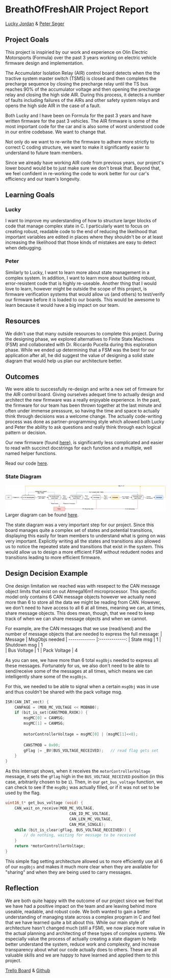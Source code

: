 # BreathOfFreshAIR Project Report
[Lucky Jordan](https://github.com/ljordan51) & [Peter Seger](https://github.com/segerpeter07)

## Project Goals
This project is inspiried by our work and experience on Olin Electric Motorsports (Formula) over the past 3 years working on electric vehicle firmware design and implementation. 

The Accumulator Isolation Relay (AIR) control board detects when the the tractive system master switch (TSMS) is closed and then completes the precharge sequence by closing the precharge relay until the TS bus reaches 90% of the accumulator voltage and then opening the precharge relay and closing the high side AIR. During this process, it detects a number of faults including failures of the AIRs and other safety system relays and opens the high side AIR in the case of a fault. 

Both Lucky and I have been on Formula for the past 3 years and have written firmware for the past 3 vehicles. The AIR firmware is some of the most important code for the car and is also some of worst understood code in our entire codebase. We want to change that. 

Not only do we want to re-write the firmware to adhere more strictly to correct C coding structure, we want to make it significantly easier to understand to future team members. 

Since we already have working AIR code from previous years, our project's lower bound would be to just make sure we don't break that. Beyond that, we feel confident in re-working the code to work better for our car's efficiency and our team's longevity. 

## Learning Goals
### Lucky
I want to improve my understanding of how to structure larger blocks of code that manage complex state in C. I particularly want to focus on creating robust, readable code to the end of reducing the likelihood that important variables are edited in places where they shouldn't be or at least increasing the likelihood that those kinds of mistakes are easy to detect when debugging.

### Peter
Similarly to Lucky, I want to learn more about state management in a complex system. In addition, I want to learn more about building robust, error-resistent code that is highly re-useable. Another thing that I would love to learn, however might be outside the scope of this project, is firmware verification systems that would allow us (and others) to test/verify our firmware before it is loaded to our boards. This would be awesome to learn because it would have a big impact on our team.

## Resources
We didn't use that many outside resources to complete this project. During the designing phase, we explored alternatives to Finite State Machines (FSM) and collaborated with Dr. Riccardo Pucella during this exploration phase. While we ended up determining that a FSM was the best for our application after all, he did suggest the value of designing a solid state diagram that would help us plan our architecture better. 

## Outcomes
We were able to  successfully re-design and write a new set of firmware for the AIR control board. Giving ourselves adequet time to actually design and architect the new firmware was a really enjoyable experience. In the past, the firmware for our team has been thrown together at the last minute and often under immense presssure, so having the time and space to actually think through decisions was a welcome change. The actually code-writing process was done as partner-programming style which allowed both Lucky and Peter the ability to ask questions and really think through each logical pattern or decision. 

Our new firmware (found [here](../boards/BREATHOFFRESHAIR/breathOfFreshAir.c)), is significantly less complicated and easier to read with succinct docstrings for each function and a multiple, well named helper functions. 

Read our code [here](../boards/BREATHOFFRESHAIR/breathOfFreshAir.c).

### State Diagram
![State Diagram](./State_Diagram.png)
Larger diagram can be found [here](./State_Diagram.png).

The state diagram was a very important step for our project. Since this board manages quite a complex set of states and potential transitions, displaying this easily for team members to understand what is going on was very important. Explicitly writing all the states and transitions also allowed us to notice the repeated state and transitions that exist in the system. This would allow us to design a more efficient FSM without redudent nodes and transitions leading to more efficient firmware.

## Design Decision Example
One design limitation we reached was with resepect to the CAN message object limits that exist on out Atmega16m1 microprocessor. This specific model only contains 6 CAN message objects however we actually need more than 6 to store all the data we might be reading from CAN. However, we don't need to have access to all 6 at all times, meaning we can, at times, share message objects. This does mean, though, that we need to keep track of when we can share message objects and when we cannot. 

For example, are the CAN messages that we use (read/send) and the number of message objects that are needed to express the full message:
| Message        | MsgObjs needed
| ------------- |:-------------:
| State msg      | 1 
| Shutdown msg      | 1      
| Bus Voltage | 1
| Pack Voltage | 4

As you can see, we have more than 6 total `msgObjs` needed to express all these messages. Fortunately for us, we also don't need to be able to send/receive some of the messages at all times, which means we can intelligently share some of the `msgObjs`.

For this, we needed to be able to signal when a certain `msgObj` was in use and thus couldn't be shared with the pack voltage msg. 

```c
ISR(CAN_INT_vect) {
	CANPAGE = (MOB_MC_VOLTAGE << MOBNB0);
	if (bit_is_set(CANSTMOB,RXOK)) {
	    msgMC[0] = CANMSG;
	    msgMC[1] = CANMSG;

	    motorControllerVoltage = msgMC[0] | (msgMC[1]<<8);

	    CANSTMOB = 0x00;
        gFlag |= _BV(BUS_VOLTAGE_RECEIVED);   // read flag gets set
	}
}
```
As this interrupt shows, when it receives the `motorControllerVoltage` message, it sets the `gFlag` high in the `BUS_VOLTAGE_RECEIVED` position (in this case, arbitrarily chosen to be `1`). Then, in our `get_bus_voltage` function, we can check to see if the `msgObj` was actually filled, or if it was not set to be used by the flag.
```c
uint16_t* get_bus_voltage (void) {
    CAN_wait_on_receive(MOB_MC_VOLTAGE,
	                        CAN_ID_MC_VOLTAGE,
	                        CAN_LEN_MC_VOLTAGE,
	                        CAN_MSK_SINGLE);
    while (bit_is_clear(gFlag, BUS_VOLTAGE_RECEIVED)) {
        // do nothing, waiting for message to be received
    }
    return *motorControllerVoltage;
}
```
This simple flag setting architecture allowed us to more efficiently use all 6 of our `msgObjs` and makes it much more clear when they are available for "sharing" and when they are being used to carry messages. 

## Reflection
We are both quite happy with the outcome of our project since we feel that we have had a positive impact on the team and are leaving behind more useable, readable, and robust code. We both wanted to gain a better understanding of managing state across a complex program in C and feel that we have learned quite a bit about this. While our main style of architecture hasn't changed much (still a FSM), we now place more value in the actual planning and architecting of these types of complex systems. We especially value the process of actually creating a state diagram to help better understand the system, reduce work and complexity, and increase transparency about what our code actually does to others. These are all valuable skills and we are happy to have learned and applied them to this project.

[Trello Board](https://trello.com/b/P1uwdoRG/breath-of-fresh-air) & [Github]()

